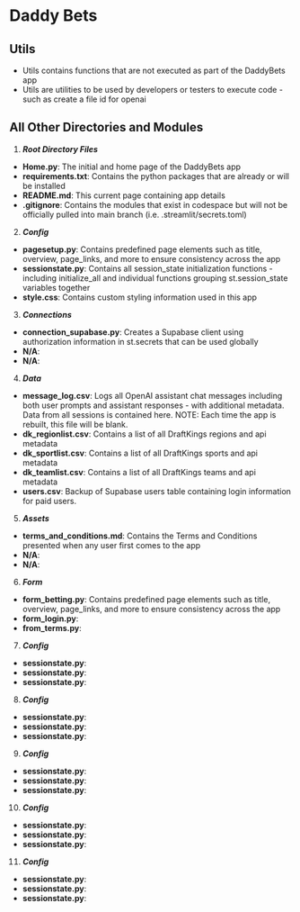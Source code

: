 # Daddy Bets

## Utils
- Utils contains functions that are not executed as part of the DaddyBets app
- Utils are utilities to be used by developers or testers to execute code - such as create a file id for openai

## All Other Directories and Modules
1. _**Root Directory Files**_
- **Home.py**: The initial and home page of the DaddyBets app
- **requirements.txt**: Contains the python packages that are already or will be installed
- **README.md**: This current page containing app details
- **.gitignore**: Contains the modules that exist in codespace but will not be officially pulled into main branch (i.e. .streamlit/secrets.toml)

2. _**Config**_
- **pagesetup.py**: Contains predefined page elements such as title, overview, page_links, and more to ensure consistency across the app
- **sessionstate.py**: Contains all session_state initialization functions - including initialize_all and individual functions grouping st.session_state variables together
- **style.css**: Contains custom styling information used in this app 

3. _**Connections**_
- **connection_supabase.py**: Creates a Supabase client using authorization information in st.secrets that can be used globally 
- **N/A**:  
- **N/A**: 

4. _**Data**_
- **message_log.csv**: Logs all OpenAI assistant chat messages including both user prompts and assistant responses - with additional metadata. Data from all sessions is contained here. NOTE: Each time the app is rebuilt, this file will be blank.
- **dk_regionlist.csv**:  Contains a list of all DraftKings regions and api metadata
- **dk_sportlist.csv**: Contains a list of all DraftKings sports and api metadata
- **dk_teamlist.csv**: Contains a list of all DraftKings teams and api metadata
- **users.csv**: Backup of Supabase users table containing login information for paid users.

5. _**Assets**_
- **terms_and_conditions.md**: Contains the Terms and Conditions presented when any user first comes to the app 
- **N/A**:  
- **N/A**: 

6. _**Form**_
- **form_betting.py**: Contains predefined page elements such as title, overview, page_links, and more to ensure consistency across the app
- **form_login.py**:  
- **from_terms.py**: 

7. _**Config**_
- **sessionstate.py**: 
- **sessionstate.py**:  
- **sessionstate.py**: 

8. _**Config**_
- **sessionstate.py**: 
- **sessionstate.py**:  
- **sessionstate.py**: 

9. _**Config**_
- **sessionstate.py**: 
- **sessionstate.py**:  
- **sessionstate.py**: 

10. _**Config**_
- **sessionstate.py**: 
- **sessionstate.py**:  
- **sessionstate.py**: 

11. _**Config**_
- **sessionstate.py**: 
- **sessionstate.py**:  
- **sessionstate.py**: 